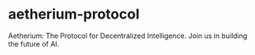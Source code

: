 # aetherium-protocol
Aetherium: The Protocol for Decentralized Intelligence. Join us in building the future of AI.
